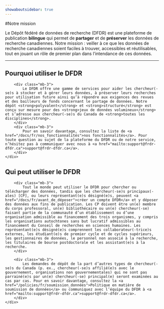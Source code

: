 ```yaml
---
showaboutsidebar: true
---
```


#Notre mission

Le Dépôt fédéré de données de recherche (DFDR) est une plateforme de publication <strong>bilingue</strong> qui permet de <strong>partager</strong> et de <strong>préserver</strong> les données de recherche canadiennes. Notre mission : veiller à ce que les données de recherche canadiennes soient faciles à trouver, accessibles et réutilisables, tout en jouant un rôle de premier plan dans l’intendance de ces données.

<hr />

<div class="card-shadow mb-3">
    <div class="card-body">
        <h2 id="pourquoi-utiliser-le-dfdr">Pourquoi utiliser le DFDR</h2>

        <div class="mb-3">
            Le DFDR offre une gamme de services pour aider les chercheur(-se)s à stocker et à gérer leurs données, à préserver leurs recherches pour utilisation future ainsi qu’à répondre aux exigences des revues et des bailleurs de fonds concernant le partage de données. Notre dépôt <strong>polyvalent</strong> et <strong>structuré</strong> est conçu sur mesure pour des <strong>jeux de données volumineux</strong> et s’adresse aux chercheur(-se)s du Canada de <strong>toutes les disciplines</strong>.
        </div>
        <div class="mb-3">
            Pour en savoir davantage, consultez la liste de <a href="/docs/fr/nos_fonctionnalités">nos fonctionnalités</a>. Pour toute question au sujet de la plateforme du DFDR ou de notre service, n’hésitez pas à communiquer avec nous à <a href="mailto:support@frdr-dfdr.ca">support@frdr-dfdr.ca</a>.
        </div>
    </div>
</div>

<div class="card-shadow mb-3">
    <div class="card-body">
        <h2 id="qui-peut-utiliser-le-dfdr">Qui peut utiliser le DFDR</h2>

        <div class="mb-3">
            Tout le monde peut utiliser le DFDR pour chercher ou télécharger des données, tandis que les chercheur(-se)s principaux(-ales) [CP], ou leurs représentant(e)s désigné(e)s, peuvent <a href="/docs/fr/avant_de_déposer">créer un compte DFDR</a> et y déposer des données aux fins de publication. Les CP doivent être un(e) membre du corps professoral, un(e) bibliothécaire ou un(e) chercheur(-se) faisant partie de la communauté d’un établissement ou d’une organisation admissible au financement des trois organismes, y compris les organisations autochtones sans but lucratif admissibles au financement du Conseil de recherches en sciences humaines. Les représentant(e)s désigné(e)s comprennent les collaborateur(-trice)s externes, les étudiant(e)s de premier cycle et de cycles supérieurs, les gestionnaires de données, le personnel non associé à la recherche, les titulaires de bourse postdoctorale et les assistant(e)s à la recherche.
        </div>

        <div class="mb-3">
            Les demandes de dépôt de la part d’autres types de chercheur(-se)s du Canada (p. ex., chercheur(-se)s affilié(e)s avec le gouvernement, organisations non gouvernementales) qui ne sont pas parrainé(e)s par un(e) chercheur(-se) principal(e) seront examinées au cas par cas. Pour en savoir davantage, consultez la <a href="/policies/fr/soumission_données">Politique en matière de soumission de données</a> ou communiquez avec l’équipe du DFDR à <a href="mailto:support@frdr-dfdr.ca">support@frdr-dfdr.ca</a>.
        </div>
    </div>
</div>




